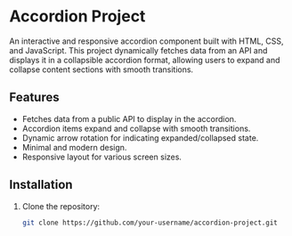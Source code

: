 # Accordion Project

An interactive and responsive accordion component built with HTML, CSS, and JavaScript. This project dynamically fetches data from an API and displays it in a collapsible accordion format, allowing users to expand and collapse content sections with smooth transitions.



## Features

- Fetches data from a public API to display in the accordion.
- Accordion items expand and collapse with smooth transitions.
- Dynamic arrow rotation for indicating expanded/collapsed state.
- Minimal and modern design.
- Responsive layout for various screen sizes.

## Installation

1. Clone the repository:
   ```bash
   git clone https://github.com/your-username/accordion-project.git
